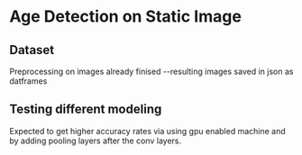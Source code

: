 # Age Detection on Static Image     

## Dataset  
Preprocessing on images already finised --resulting images saved in json as  
datframes  

## Testing different modeling  
Expected to get higher accuracy rates via using gpu enabled machine and by
adding pooling layers after the conv layers.  
